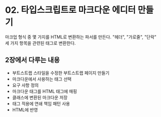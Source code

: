 # 02. 타입스크립트로 마크다운 에디터 만들기

마크업 형식 중 몇 가지를 HTML로 변환하는 파서를 만든다. "헤더", "가로줄", "단락" 세 가지 항목을 관련된 태그로 변환한다.

## 2장에서 다루는 내용

- 부트스트랩 스타일을 수정한 부트스트랩 페이지 만들기
- 마크다운에서 사용하는 태그 선택
- 요구 사항 정의
- 마크다운 태그를 HTML 태그에 매핑
- 클래스에 변환된 마크다운 저장
- 태그 적용에 연쇄 책임 패턴 사용
- HTML에 반영
